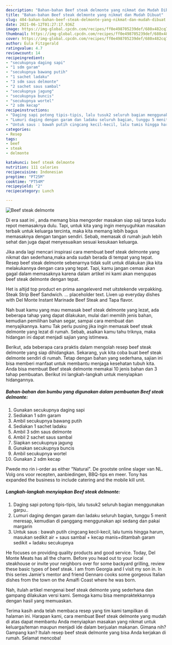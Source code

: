 ```yaml
---
description: "Bahan-bahan Beef steak delmonte yang nikmat dan Mudah Dibuat"
title: "Bahan-bahan Beef steak delmonte yang nikmat dan Mudah Dibuat"
slug: 404-bahan-bahan-beef-steak-delmonte-yang-nikmat-dan-mudah-dibuat
date: 2021-06-12T01:27:17.936Z
image: https://img-global.cpcdn.com/recipes/ff0e498705239def/680x482cq70/beef-steak-delmonte-foto-resep-utama.jpg
thumbnail: https://img-global.cpcdn.com/recipes/ff0e498705239def/680x482cq70/beef-steak-delmonte-foto-resep-utama.jpg
cover: https://img-global.cpcdn.com/recipes/ff0e498705239def/680x482cq70/beef-steak-delmonte-foto-resep-utama.jpg
author: Eula Fitzgerald
ratingvalue: 4.7
reviewcount: 14
recipeingredient:
- "secukupnya daging sapi"
- "1 sdm garam"
- "secukupnya bawang putih"
- "1 sachet ladaku"
- "3 sdm saus delmonte"
- "2 sachet saus sambal"
- "secukupnya jagung"
- "secukupnya buncis"
- "secukupnya wortel"
- "2 sdm kecap"
recipeinstructions:
- "Daging sapi potong tipis-tipis, lalu tusuk2 seluruh bagian menggunakan garpu.."
- "Lumuri daging dengan garam dan ladaku seluruh bagian, tunggu 5 menit meresap, kemudian di panggang menggunakan api sedang dan pakai margarin"
- "Untuk saus : bawah putih cingcang kecil-kecil, lalu tumis hingga harum, masukan sedikit air + saus sambal + kecap manis+ditambah garam sedikit + ladaku secukupnya"
categories:
- Resep
tags:
- beef
- steak
- delmonte

katakunci: beef steak delmonte 
nutrition: 111 calories
recipecuisine: Indonesian
preptime: "PT25M"
cooktime: "PT54M"
recipeyield: "2"
recipecategory: Lunch

---
```



![Beef steak delmonte](https://img-global.cpcdn.com/recipes/ff0e498705239def/680x482cq70/beef-steak-delmonte-foto-resep-utama.jpg)

Di era  saat ini , anda memang bisa mengorder masakan siap saji tanpa kudu repot memasaknya dulu. Tapi, untuk kita yang ingin menyuguhkan masakan terbaik untuk keluarga tercinta, maka kita memang lebih bagus memasaknya dengan tangan sendiri. Sebab, memasak di rumah jauh lebih sehat dan juga dapat menyesuaikan sesuai kesukaan keluarga.

Jika anda lagi mencari inspirasi cara membuat beef steak delmonte yang nikmat dan sederhana,maka anda sudah berada di tempat yang tepat. Resep beef steak delmonte  sebenarnya tidak sulit untuk dilakukan jika kita melakukannya dengan cara yang tepat. Tapi, kamu jangan cemas akan gagal dalam memasaknya 
karena dalam artikel ini kami akan mengupas beef steak delmonte dengan tepat.  

Het is altijd top product en prima aangeleverd met uitstekende verpakking. Steak Strip Beef Sandwich. … placeholder text. Liven up everyday dishes with Del Monte Instant Marinade Beef Steak and Tapa flavor.

Nah buat kamu yang mau memasak beef steak delmonte yang lezat, ada beberapa tahap yang dapat dilakukan, mulai dari memilih jenis bahan, kemudian pemilihan bahan segar, sampai cara membuat dan menyajikannya. kamu Tak perlu pusing jika ingin memasak beef steak delmonte yang lezat di rumah. Sebab, asalkan kamu  tahu triknya, maka hidangan ini dapat menjadi sajian yang istimewa.

Berikut, ada beberapa cara praktis  dalam mengolah resep beef steak delmonte yang siap dihidangkan. Sekarang, yuk kita coba buat beef steak delmonte sendiri di rumah. Tetap dengan bahan yang sederhana, sajian ini bisa memberi manfaat untuk membantu menjaga kesehatan tubuh kita. Anda bisa membuat Beef steak delmonte memakai 10 jenis bahan dan 3 tahap pembuatan. Berikut ini langkah-langkah untuk menyiapkan hidangannya.

<!--inarticleads1-->

##### Bahan-bahan dan bumbu yang digunakan dalam pembuatan Beef steak delmonte:

1. Gunakan secukupnya daging sapi
1. Sediakan 1 sdm garam
1. Ambil secukupnya bawang putih
1. Sediakan 1 sachet ladaku
1. Ambil 3 sdm saus delmonte
1. Ambil 2 sachet saus sambal
1. Siapkan secukupnya jagung
1. Gunakan secukupnya buncis
1. Ambil secukupnya wortel
1. Gunakan 2 sdm kecap


Pwede mo rin i-order as either &#34;Natural&#34;. De grootste online slager van NL. Volg ons voor recepten, aanbiedingen, BBQ-tips en meer. Tony has expanded the business to include catering and the mobile kill unit. 

<!--inarticleads2-->

##### Langkah-langkah menyiapkan Beef steak delmonte:

1. Daging sapi potong tipis-tipis, lalu tusuk2 seluruh bagian menggunakan garpu..
1. Lumuri daging dengan garam dan ladaku seluruh bagian, tunggu 5 menit meresap, kemudian di panggang menggunakan api sedang dan pakai margarin
1. Untuk saus : bawah putih cingcang kecil-kecil, lalu tumis hingga harum, masukan sedikit air + saus sambal + kecap manis+ditambah garam sedikit + ladaku secukupnya


He focuses on providing quality products and good service. Today, Del Monte Meats has all the charm. Before you head out to your local steakhouse or invite your neighbors over for some backyard grilling, review these basic types of beef steak. I am from Georgia and I visit my son in. In this series Jamie&#39;s mentor and friend Gennaro cooks some gorgeous Italian dishes from the town on the Amalfi Coast where he was born. 

Nah, itulah artikel mengenai  beef steak delmonte  yang sederhana dan gampang dilakukan versi kami. Semoga kamu bisa mempraktekkannya dengan hasil yang memuaskan. 

Terima kasih anda telah membaca resep yang tim kami tampilkan di halaman ini. Harapan kami, cara membuat  Beef steak delmonte yang mudah di atas dapat membantu Anda menyiapkan masakan yang nikmat untuk keluarga/teman maupun menjadi ide dalam berjualan makanan. Gimana nih? Gampang kan? Itulah resep beef steak delmonte yang bisa Anda kerjakan di rumah. Selamat mencoba!

